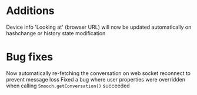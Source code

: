 # Additions

Device info 'Looking at' (browser URL) will now be updated automatically on hashchange or history state modification

# Bug fixes

Now automatically re-fetching the conversation on web socket reconnect to prevent message loss
Fixed a bug where user properties were overridden when calling `Smooch.getConversation()` succeeded
